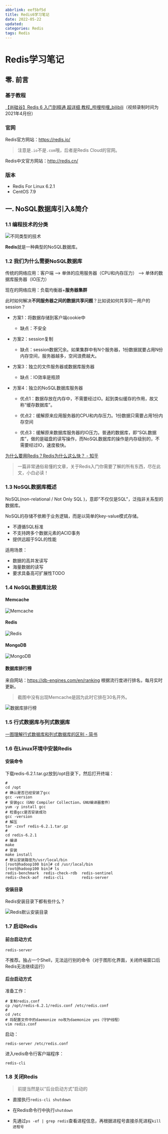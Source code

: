 ```yaml
---
abbrlink: eef5bf5d
title: Redis6学习笔记
date: 2022-05-22
updated: 
categories: Redis
tags: Redis
---
```


# Redis学习笔记

## 零. 前言

### 基于教程

[【尚硅谷】Redis 6 入门到精通 超详细 教程_哔哩哔哩_bilibili](https://www.bilibili.com/video/BV1Rv41177Af)（视频录制时间为2021年4月份）

### 官网

Redis官方网站：https://redis.io/

> 注意是`.io`不是`.com`哦，后者是Redis Cloud的官网。

Redis中文官方网站：http://redis.cn/

### 版本

* Redis For Linux 6.2.1
* CentOS 7.9

## 一. NoSQL数据库引入&简介

### 1.1 编程技术的分类

![不同类型的技术](Redis/不同类型的技术.png)

**Redis**就是一种典型的NoSQL数据库。

### 1.2 我们为什么需要NoSQL数据库

传统的网络应用：客户端 --> 单体的应用服务器（CPU和内存压力） --> 单体的数据库服务器（IO压力）

现在的网络应用：负载均衡器+**服务器集群**

此时如何解决**不同服务器之间的数据共享问题**？比如说如何共享同一用户的session？

* 方案1：将数据存储到客户端cookie中
  * 缺点：不安全
* 方案2：session复制
  * 缺点：session数据冗余。如果集群中有N个服务器，1份数据就要占用N份内存空间，服务器越多，空间浪费越大。
* 方案3：独立的文件服务器或数据库服务器
  * 缺点：IO效率是瓶颈

* 方案4：独立的NoSQL数据库服务器

  * 优点1：数据存放在内存中，不需要经过IO。起到类似缓存的作用，故又称“缓存数据库”。

  * 优点2：缓解原来应用服务器的CPU和内存压力。1份数据只需要占用1份内存空间
  * 优点3：缓解原来数据库服务器的IO压力。普通的数据库，即“SQL数据库”，做的是磁盘的读写操作，而NoSQL数据库的操作是内存级别的，不需要经过IO，速度极快。

[为什么要用Redis？Redis为什么这么快？ - 知乎](https://zhuanlan.zhihu.com/p/81195864)

> 一篇非常通俗易懂的文章，关于Redis入门你需要了解的所有东西，尽在此文，小白必读！

### 1.3 NoSQL数据库概述

NoSQL(non-relational / Not Only SQL )，意即"不仅仅是SQL"，泛指非关系型的数据库。

NoSQL的存储不依赖于业务逻辑，而是以简单的key-value模式存储。

* 不遵循SQL标准
* 不支持跨多个数据元素的ACID事务
* 提供远超于SQL的性能

适用场景：

* 数据的高并发读写
* 海量数据的读写
* 要求具备高可扩展性TODO

### 1.4 NoSQL数据库比较

#### Memcache

![Memcache](Redis/Memcache.png)

#### Redis

![Redis](Redis/Redis.png)

#### MongoDB

![MongoDB](Redis/MongoDB.png)

#### 数据库排行榜

来自网站：https://db-engines.com/en/ranking
根据流行度进行排名，每月实时更新。

> 截图中没有出现Memcache是因为此时它排在30名开外。

![数据库排行榜](Redis/数据库排行榜.png)

### 1.5 行式数据库与列式数据库

[一图理解行式数据库和列式数据库的区别 - 简书](https://www.jianshu.com/p/ad2533e5cfaa)

### 1.6 在Linux环境中安装Redis

#### 安装命令

下载redis-6.2.1.tar.gz放到/opt目录下，然后打开终端：

```shell
#
cd /opt
# 确认是否已经安装了gcc
gcc -version
# 安装gcc（GNU Compiler Collection，GNU编译器套件）
yum -y install gcc
# 检查gcc是否安装成功
gcc -version
# 解压
tar -zxvf redis-6.2.1.tar.gz
#
cd redis-6.2.1
# 编译
make
# 安装
make install
# 默认安装路径为/usr/local/bin
[root@hadoop100 bin]# cd /usr/local/bin
[root@hadoop100 bin]# ls
redis-benchmark  redis-check-rdb  redis-sentinel
redis-check-aof  redis-cli        redis-server
```

#### 安装目录

Redis安装目录下都有些什么？

![Redis默认安装目录](Redis/Redis默认安装目录.png)

### 1.7 启动Redis

#### 前台启动方式

```shell
redis-server
```

不推荐。独占一个Shell，无法运行别的命令（对于图形化界面，关闭终端窗口后Redis无法继续运行）

#### 后台启动方式

准备工作：

```shell
# 复制redis.conf
cp /opt/redis-6.2.1/redis.conf /etc/redis.conf
#
cd /etc
# 将配置文件中的daemonize no改为daemonize yes（守护线程）
vim redis.conf
```

启动：

```shell
redis-server /etc/redis.conf
```

进入redis命令行客户端程序：

```shell
redis-cli
```

### 1.8 关闭Redis

> 前提当然是以“后台启动方式”启动的

* 直接执行`redis-cli shutdown`

* 在Redis命令行中执行`shutdown`
* 先通过`ps -ef | grep redis`查看进程信息，再根据进程号直接杀死进程`kill 进程号`

